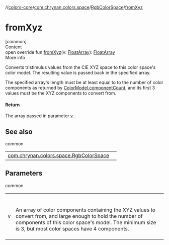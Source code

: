 //[colors-core](../../../index.md)/[com.chrynan.colors.space](../index.md)/[RgbColorSpace](index.md)/[fromXyz](from-xyz.md)



# fromXyz  
[common]  
Content  
open override fun [fromXyz](from-xyz.md)(v: [FloatArray](https://kotlinlang.org/api/latest/jvm/stdlib/kotlin/-float-array/index.html)): [FloatArray](https://kotlinlang.org/api/latest/jvm/stdlib/kotlin/-float-array/index.html)  
More info  


Converts tristimulus values from the CIE XYZ space to this color space's color model. The resulting value is passed back in the specified array.



The specified array's length  must be at least equal to to the number of color components as returned by [ColorModel.componentCount](../-color-model/component-count.md), and its first 3 values must be the XYZ components to convert from.



#### Return  


The array passed in parameter [v](from-xyz.md).



## See also  
  
common  
  
| | |
|---|---|
| <a name="com.chrynan.colors.space/RgbColorSpace/fromXyz/#kotlin.FloatArray/PointingToDeclaration/"></a>[com.chrynan.colors.space.RgbColorSpace](to-xyz.md)| <a name="com.chrynan.colors.space/RgbColorSpace/fromXyz/#kotlin.FloatArray/PointingToDeclaration/"></a>|
  


## Parameters  
  
common  
  
| | |
|---|---|
| <a name="com.chrynan.colors.space/RgbColorSpace/fromXyz/#kotlin.FloatArray/PointingToDeclaration/"></a>v| <a name="com.chrynan.colors.space/RgbColorSpace/fromXyz/#kotlin.FloatArray/PointingToDeclaration/"></a><br><br>An array of color components containing the XYZ values to convert from, and large enough to hold the number of components of this color space's model. The minimum size is 3, but most color spaces have 4 components.<br><br>|
  
  



